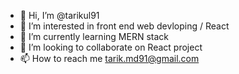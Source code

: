 - 👋 Hi, I’m @tarikul91
- 👀 I’m interested in front end web devloping / React
- 🌱 I’m currently learning MERN stack
- 💞️ I’m looking to collaborate on React project
- 📫 How to reach me tarik.md91@gmail.com

<!---
tarikul91/tarikul91 is a ✨ special ✨ repository because its `README.md` (this file) appears on your GitHub profile.
You can click the Preview link to take a look at your changes.
--->
